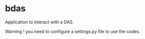 bdas
====

Application to interact with a DAS.

Warning ! you need to configure a settings.py file to use the codes.
